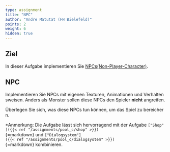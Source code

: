 ```yaml
---
type: assignment
title: "NPC"
author: "Andre Matutat (FH Bielefeld)"
points: 2
weight: 6
hidden: true
---
```


## Ziel

In dieser Aufgabe implementieren Sie [NPCs(Non-Player-Character)](https://usk.de/alle-lexikonbegriffe/non-player-character/#:~:text=NPC%20oder%20Non%2DPlayer%2DCharacter,hin%20zu%20tragende%20Rollen%20spielen.).

## NPC

Implementieren Sie NPCs mit eigenen Texturen, Animationen und Verhaltensweisen. Anders als Monster sollen diese NPCs den Spieler **nicht** angreifen.

Überlegen Sie sich, was diese NPCs tun können, um das Spiel zu bereichern.

*Anmerkung: Die Aufgabe lässt sich hervorragend mit der Aufgabe `["Shop"]({{< ref "/assignments/pool_c/shop" >}})`{=markdown} und `["Dialogsystem"]({{< ref "/assignments/pool_c/dialogsystem" >}})`{=markdown} kombinieren.
